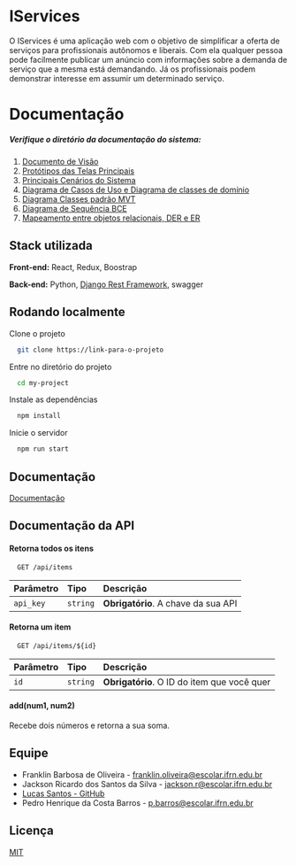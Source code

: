 # IServices 
O IServices é uma aplicação web com o objetivo de simplificar a oferta de serviços para profissionais autônomos e liberais. Com ela qualquer pessoa pode facilmente publicar um anúncio com informações sobre a demanda de serviço que a mesma está demandando. Já os profissionais podem demonstrar interesse em assumir um determinado serviço.

# Documentação 
##### Verifique o diretório da documentação do sistema: 

1. [Documento de Visão](https://github.com/tads-cnat/estejasegura22/blob/main/docs/Documentos%20de%20CDU's%20e%20documento%20de%20vis%C3%A3o/Documento%20de%20vis%C3%A3o-EstejaSegura.pdf)
2. [Protótipos das Telas Principais](https://github.com/tads-cnat/estejasegura22/tree/main/docs/Prot%C3%B3tipos%20das%20Principais%20Telas)
3. [Principais Cenários do Sistema](https://github.com/tads-cnat/estejasegura22/blob/main/docs/Documentos%20de%20CDU's%20e%20documento%20de%20vis%C3%A3o/Refinamento%20dos%20Cen%C3%A1rios_RF01_RF02_RF03.pdf)
4. [Diagrama de Casos de Uso e Diagrama de classes de domínio](https://github.com/tads-cnat/estejasegura22/tree/main/docs/Diagrama%20de%20Classes%20de%20Dom%C3%ADnio%20e%20Classes%20de%20Uso)
5. [Diagrama Classes padrão MVT](https://github.com/tads-cnat/estejasegura22/blob/main/docs/Diagrama%20Classes%20MVT/EstejaSegura_-_MVT.jpg) 
6. [Diagrama de Sequência BCE](https://github.com/tads-cnat/estejasegura22/tree/main/docs/Diagrama%20de%20Sequ%C3%AAncia%20BCE)
7. [Mapeamento entre objetos relacionais, DER e ER](https://github.com/tads-cnat/estejasegura22/tree/main/docs/Mapeamento%20entre%20objetos%20relacionais%2C%20DER%20e%20ER)

## Stack utilizada
**Front-end:** React, Redux, Boostrap

**Back-end:** Python, [Django Rest Framework](https://www.django-rest-framework.org/), swagger

## Rodando localmente

Clone o projeto

```bash
  git clone https://link-para-o-projeto
```

Entre no diretório do projeto

```bash
  cd my-project
```

Instale as dependências

```bash
  npm install
```

Inicie o servidor

```bash
  npm run start
```


## Documentação

[Documentação](https://link-da-documentação)


## Documentação da API

#### Retorna todos os itens

```http
  GET /api/items
```

| Parâmetro   | Tipo       | Descrição                           |
| :---------- | :--------- | :---------------------------------- |
| `api_key` | `string` | **Obrigatório**. A chave da sua API |

#### Retorna um item

```http
  GET /api/items/${id}
```

| Parâmetro   | Tipo       | Descrição                                   |
| :---------- | :--------- | :------------------------------------------ |
| `id`      | `string` | **Obrigatório**. O ID do item que você quer |

#### add(num1, num2)

Recebe dois números e retorna a sua soma.


## Equipe
- Franklin Barbosa de Oliveira - franklin.oliveira@escolar.ifrn.edu.br
- Jackson Ricardo dos Santos da Silva - jackson.r@escolar.ifrn.edu.br
- [Lucas Santos - GitHub](https://github.com/lucas-santos)
- Pedro Henrique da Costa Barros - p.barros@escolar.ifrn.edu.br
## Licença

[MIT](https://choosealicense.com/licenses/mit/)
